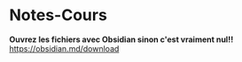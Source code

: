# Notes-Cours

**Ouvrez les fichiers avec Obsidian sinon c'est vraiment nul!!**
https://obsidian.md/download

